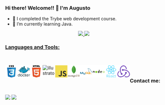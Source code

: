 ### Hi there! Welcome!! 👋 I'm Augusto


- 🔭  I completed the Trybe web development course.
- 🌱 I’m currently learning Java.

<div align="center">
  <a href="https://github.com/August0CM">
  <img height="180em" src="https://github-readme-stats.vercel.app/api?username=August0CM&show_icons=true&theme=tokyonight&include_all_commits=true&count_private=true"/>
  <img height="180em" src="https://github-readme-stats.vercel.app/api/top-langs/?username=August0CM&layout=compact&langs_count=7&theme=tokyonight"/>
</div>

<p align="left">
</p>

<h3 align="left">Languages and Tools:</h3>
  </div>
<div style="display: inline_block"><br>

<p align="left"> 
  <a href="https://www.w3schools.com/css/" target="_blank" rel="noreferrer">  <img src="https://raw.githubusercontent.com/devicons/devicon/master/icons/css3/css3-original-wordmark.svg" align="left" alt="css3" width="40" height="40"/> 
  </a> <a href="https://www.docker.com/" target="_blank" rel="noreferrer"> <img src="https://raw.githubusercontent.com/devicons/devicon/master/icons/docker/docker-original-wordmark.svg" align="left" alt="docker" width="40" height="40"/> 
  </a> <a href="https://www.w3.org/html/" target="_blank" rel="noreferrer"> <img src="https://raw.githubusercontent.com/devicons/devicon/master/icons/html5/html5-original-wordmark.svg" align="left" alt="html5" width="40" height="40"/> 
  </a> <a href="https://www.adobe.com/in/products/illustrator.html" target="_blank" rel="noreferrer"> <img src="https://www.vectorlogo.zone/logos/adobe_illustrator/adobe_illustrator-icon.svg" align="left" alt="illustrator" width="40" height="40"/> 
  </a> <a href="https://developer.mozilla.org/en-US/docs/Web/JavaScript" target="_blank" rel="noreferrer"> <img src="https://raw.githubusercontent.com/devicons/devicon/master/icons/javascript/javascript-original.svg" align="left" alt="javascript" width="40" height="40"/> 
  </a> <a href="https://www.mongodb.com/" target="_blank" rel="noreferrer"> <img src="https://raw.githubusercontent.com/devicons/devicon/master/icons/mongodb/mongodb-original-wordmark.svg" align="left" alt="mongodb" width="40" height="40"/> 
  </a> <a href="https://www.mysql.com/" target="_blank" rel="noreferrer"> <img src="https://raw.githubusercontent.com/devicons/devicon/master/icons/mysql/mysql-original-wordmark.svg" align="left" alt="mysql" width="40" height="40"/> 
  </a> <a href="https://nodejs.org" target="_blank" rel="noreferrer"> <img src="https://raw.githubusercontent.com/devicons/devicon/master/icons/nodejs/nodejs-original-wordmark.svg" align="left" alt="nodejs" width="40" height="40"/> 
  </a> <a href="https://reactjs.org/" target="_blank" rel="noreferrer"> <img src="https://raw.githubusercontent.com/devicons/devicon/master/icons/react/react-original-wordmark.svg" align="left" alt="react" width="40" height="40"/> 
  </a> <a href="https://redux.js.org" target="_blank" rel="noreferrer"> <img src="https://raw.githubusercontent.com/devicons/devicon/master/icons/redux/redux-original.svg" align="left" alt="redux" width="40" height="40"/> </a> </p>
  </div>
  
<p align="left"><br>
<h3 align="left">Contact me:</h3>
</p>

 <div style="display: inline_block"><br>
  <a href = "mailto:acmourao91@gmail.com"><img src="https://img.shields.io/badge/Gmail-D14836?style=for-the-badge&logo=gmail&logoColor=white" align="center" target="_blank"></a>
  <a href="https://www.linkedin.com/in/augusto-de-carvalho-mour%C3%A3o/" target="_blank"><img src="https://img.shields.io/badge/-LinkedIn-%230077B5?style=for-the-badge&logo=linkedin&logoColor=white" align="center" target="_blank"></a> 
</div>
